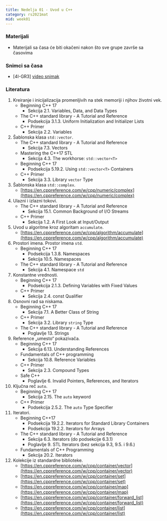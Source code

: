 ```yaml
---
title: Nedelja 01 - Uvod u C++
category: rs2021mat
mid: week01
---
```


### Materijali

- Materijali sa časa će biti okačeni nakon što sve grupe završe sa časovima

### Snimci sa časa

- [4I-GR3] [video snimak](http://enastava.matf.bg.ac.rs/~nikola_ajzenhamer/2020-2021/rs/RS%2001.mp4)

### Literatura

1. Kreiranje i inicijalizacija promenljivih na stek memoriji i njihov životni vek.
    - Beginning C++ 17
        - Sekcija 2.1. Variables, Data, and Data Types
    - The C++ standard library - A Tutorial and Reference
        - Podsekcija 3.1.3. Uniform Initialization and Initializer Lists
    - C++ Primer
        - Sekcija 2.2. Variables
1. Šablonska klasa `std::vector`.
    - The C++ standard library - A Tutorial and Reference
        - Sekcija 7.3. Vectors
    - Mastering the C++17 STL
        - Sekcija 4.3. The workhorse: `std::vector<T>`
    - Beginning C++ 17
        - Podsekcija 5.19.2. Using `std::vector<T>` Containers
    - C++ Primer
        - Sekcija 3.3. Library `vector` Type
1. Šablonska klasa `std::complex`.
    - [https://en.cppreference.com/w/cpp/numeric/complex](https://en.cppreference.com/w/cpp/numeric/complex)
1. Ulazni i izlazni tokovi.
    - The C++ standard library - A Tutorial and Reference
        - Sekcija 15.1. Common Background of I/O Streams
    - C++ Primer
        - Sekcija 1.2. A First Look at Input/Output
1. Uvod u algoritme kroz algoritam `accumulate`.
    - [https://en.cppreference.com/w/cpp/algorithm/accumulate](https://en.cppreference.com/w/cpp/algorithm/accumulate)
1. Prostori imena. Prostor imena `std`.
    - Beginning C++ 17
        - Podsekcija 1.3.8. Namespaces
        - Sekcija 10.5. Namespaces
    - The C++ standard library - A Tutorial and Reference
        - Sekcija 4.1. Namespace `std`
1. Konstantne vrednosti.
    - Beginning C++ 17
        - Podsekcija 2.1.3. Defining Variables with Fixed Values
    - C++ Primer
        - Sekcija 2.4. const Qualifier
1. Osnovni rad sa niskama.
    - Beginning C++ 17
        - Sekcija 7.1. A Better Class of String
    - C++ Primer
        - Sekcija 3.2. Library `string` Type
    - The C++ standard library - A Tutorial and Reference
        - Poglavlje 13. Strings
1. Reference „umesto“ pokazivača.
    - Beginning C++ 17
        - Sekcija 6.13. Understanding References
    - Fundamentals of C++ programming
        - Sekcija 10.8. Reference Variables
    - C++ Primer
        - Sekcija 2.3. Compound Types
    - Safe C++
        - Poglavlje 6. Invalid Pointers, References, and Iterators
1. Ključna reč `auto`.
    - Beginning C++ 17
        - Sekcija 2.15. The `auto` keyword
    - C++ Primer
        - Podsekcija 2.5.2. The `auto` Type Specifier
1. Iteratori.
    - Beginning C++17
        - Podsekcija 19.2.2. Iterators for Standard Library Containers
        - Podsekcija 19.2.2. Iterators for Arrays
    - The C++ standard library - A Tutorial and Reference
        - Sekcija 6.3. Iterators (do podsekcije 6.3.1)
        - Poglavlje 9. STL Iterators (bez sekcija 9.3, 9.5. i 9.6.)
    - Fundamentals of C++ Programming
        - Sekcija 20.2. Iterators
1. Kolekcije iz standardne biblioteke.
    - [https://en.cppreference.com/w/cpp/container/vector](https://en.cppreference.com/w/cpp/container/vector)
    - [https://en.cppreference.com/w/cpp/container/set](https://en.cppreference.com/w/cpp/container/set)
    - [https://en.cppreference.com/w/cpp/container/map](https://en.cppreference.com/w/cpp/container/map)
    - [https://en.cppreference.com/w/cpp/container/forward_list](https://en.cppreference.com/w/cpp/container/forward_list)
    - [https://en.cppreference.com/w/cpp/container/list](https://en.cppreference.com/w/cpp/container/list)
